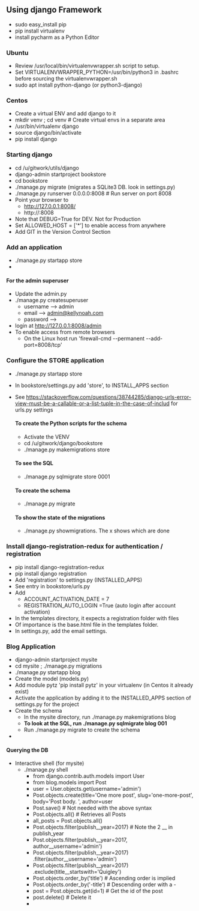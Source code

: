 ## Using django Framework 
 * sudo easy_install pip
 * pip install virtualenv
 * install pycharm as a Python Editor

### Ubuntu
 * Review /usr/local/bin/virtualenvwrapper.sh script to setup.
 * Set VIRTUALENVWRAPPER_PYTHON=/usr/bin/python3 in .bashrc before
   sourcing the virtualenvwrapper.sh
 * sudo apt install python-django (or python3-django)

### Centos
 * Create a virtual ENV and add django to it
 * mkdir venv ; cd venv # Create virtual envs in a separate area
 * /usr/bin/virtualenv django
 * source django/bin/activate
 * pip install django


### Starting django
 * cd /u/gitwork/utils/django
 * django-admin startproject bookstore
 * cd bookstore
 * ./manage.py migrate (migrates a SQLite3 DB. look in settings.py)
 * ./manage.py runserver 0.0.0.0:8008 # Run server on port 8008
 * Point your browser to 
    * http://127.0.0.1:8008/
    * http://<hostname>:8008
 * Note that DEBUG=True for DEV. Not for Production
 * Set ALLOWED_HOST = ['*'] to enable access from anywhere
 * Add GIT in the Version Control Section

### Add an application
 * ./manage.py startapp store
 * 
#### For the admin superuser
 * Update the admin.py
 * ./manage.py createsuperuser
    * username --> admin
    * email --> admin@kellynoah.com
    * password --> <password>
 * login at http://127.0.0.1:8008/admin
 * To enable access from remote browsers
    * On the Linux host run 'firewall-cmd --permanent --add-port=8008/tcp'
 
### Configure the STORE application
 * ./manage.py startapp store
 * In bookstore/settings.py add 'store', to INSTALL_APPS section
 * See https://stackoverflow.com/questions/38744285/django-urls-error-view-must-be-a-callable-or-a-list-tuple-in-the-case-of-includ
   for urls.py settings
   
   #### To create the Python scripts for the schema
   * Activate the VENV
   * cd /u/gitwork/django/bookstore 
   * ./manage.py makemigrations store
 
   #### To see the SQL 
   * ./manage.py sqlmigrate store 0001
   
   #### To create the schema
   * ./manage.py migrate

   #### To show the state of the migrations
   * ./manage.py showmigrations. The x shows which are done

### Install django-registration-redux for authentication / registration
 * pip install django-registration-redux
 * pip install django registration
 * Add 'registration' to settings.py (INSTALLED_APPS)
 * See entry in bookstore/urls.py
 * Add 
    * ACCOUNT_ACTIVATION_DATE = 7
    * REGISTRATION_AUTO_LOGIN =True (auto login after account activation)
 * In the templates directory, it expects a registration folder with files
 * Of importance is the base.html file in the templates folder.
 * In settings.py, add the email settings.
 



### Blog Application
 * django-admin startproject mysite
 * cd mysite ; ./manage.py migrations
 * ./manage.py startapp blog
 * Create the model (models.py)
 * Add module pytz 'pip install pytz' in your virtualenv (in Centos it already exist)
 * Activate the application by adding it to the INSTALLED_APPS section of settings.py for the project
 * Create the schema
   * In the mysite directory, run ./manage.py makemigrations blog
   * **To look at the SQL, run ./manage.py sqlmigrate blog 001**
   * Run ./manage.py migrate to create the schema
 * 
    
#### Querying the DB
 * Interactive shell (for mysite)
    * ./manage.py shell
      * from django.contrib.auth.models import User
      * from blog.models import Post
      * user = User.objects.get(username='admin')
      * Post.objects.create(title='One more post', slug='one-more-post', body='Post body. ', author=user
      * Post.save() # Not needed with the above syntax
      * Post.objects.all() # Retrieves all Posts
      * all_posts = Post.objects.all()
      * Post.objects.filter(publish__year=2017) # Note the 2 __ in publish_year
      * Post.objects.filter(publish__year=2017, author__username='admin')
      * Post.objects.filter(publish__year=2017)\
         .filter(author__username='admin')
      * Post.objects.filter(publish__year=2017)\
         .exclude(title__startswith='Quigley')
      * Post.objects.order_by('title')  # Ascending order is implied
      * Post.objects.order_by('-title') # Descending order with a -
      * post = Post.objects.get(id=1)   # Get the id of the post
      * post.delete()                   # Delete it
      * 
      
      
